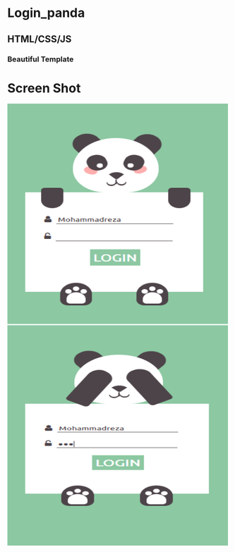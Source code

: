 # Login_panda
<h2>HTML/CSS/JS</h2>
<h3>Beautiful Template</h3>
<h1>Screen Shot</h1>
<img
  src="/screen/img1.png"
  alt="Screen Shot 1 "
  title="Screen Shot 1 "
  style="display: inline-block; margin: 0 auto; height: 500px; width: 500px">
  <img
  src="/screen/img2.png"
  alt="Screen Shot 2 "
  title="Screen Shot 2 "
  style="display: inline-block; margin: 0 auto; height: 500px; width: 500px">
